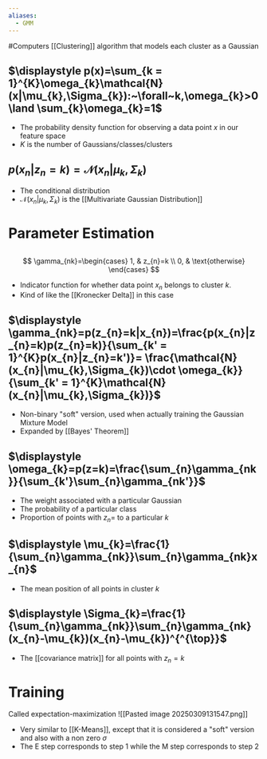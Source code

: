 ```yaml
---
aliases:
  - GMM
---
```

#Computers
[[Clustering]] algorithm that models each cluster as a Gaussian
## $\displaystyle p(x)=\sum_{k = 1}^{K}\omega_{k}\mathcal{N}(x|\mu_{k},\Sigma_{k}):~\forall~k,\omega_{k}>0\land \sum_{k}\omega_{k}=1$
* The probability density function for observing a data point $\displaystyle x$ in our feature space
* $\displaystyle K$ is the number of Gaussians/classes/clusters
## $\displaystyle p(x_{n}|z_{n}=k)=\mathcal{N}(x_{n}|\mu_{k},\Sigma_{k})$
* The conditional distribution
* $\displaystyle \mathcal{N}(x_{n}|\mu_{k},\Sigma_{k})$ is the [[Multivariate Gaussian Distribution]]
# Parameter Estimation
## 
$$
\gamma_{nk}=\begin{cases}
1, & z_{n}=k \\
0, & \text{otherwise}
\end{cases}
$$
* Indicator function for whether data point $\displaystyle x_{n}$ belongs to cluster $\displaystyle k$. 
* Kind of like the [[Kronecker Delta]] in this case
## $\displaystyle \gamma_{nk}=p(z_{n}=k|x_{n})=\frac{p(x_{n}|z_{n}=k)p(z_{n}=k)}{\sum_{k' = 1}^{K}p(x_{n}|z_{n}=k')}= \frac{\mathcal{N}(x_{n}|\mu_{k},\Sigma_{k})\cdot \omega_{k}}{\sum_{k' = 1}^{K}\mathcal{N}(x_{n}|\mu_{k},\Sigma_{k})}$
* Non-binary "soft" version, used when actually training the Gaussian Mixture Model
* Expanded by [[Bayes' Theorem]]
## $\displaystyle \omega_{k}=p(z=k)=\frac{\sum_{n}\gamma_{nk}}{\sum_{k'}\sum_{n}\gamma_{nk'}}$
* The weight associated with a particular Gaussian
* The probability of a particular class
* Proportion of points with $\displaystyle z_{n}=$ to a particular $\displaystyle k$
## $\displaystyle \mu_{k}=\frac{1}{\sum_{n}\gamma_{nk}}\sum_{n}\gamma_{nk}x_{n}$
* The mean position of all points in cluster $\displaystyle k$
## $\displaystyle \Sigma_{k}=\frac{1}{\sum_{n}\gamma_{nk}}\sum_{n}\gamma_{nk}(x_{n}-\mu_{k})(x_{n}-\mu_{k})^{^{\top}}$
* The [[covariance matrix]] for all points with $\displaystyle z_{n}=k$
# Training
Called expectation-maximization
![[Pasted image 20250309131547.png]]
* Very similar to [[K-Means]], except that it is considered a "soft" version and also with a non zero $\displaystyle \sigma$
* The E step corresponds to step 1 while the M step corresponds to step 2